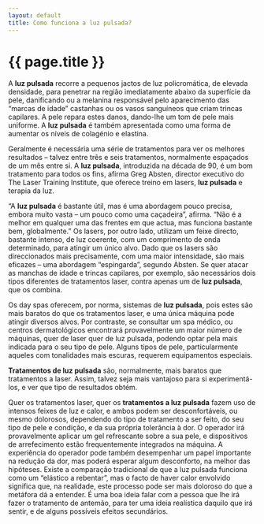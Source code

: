 ```yaml
---
layout: default
title: Como funciona a luz pulsada?
---
```


# {{ page.title }}

A <strong>luz pulsada</strong> recorre a pequenos jactos de luz policromática, de elevada densidade, para penetrar na região imediatamente abaixo da superfície da pele, danificando ou a melanina responsável pelo aparecimento das “marcas de idade” castanhas ou os vasos sanguíneos que criam trincas capilares. A pele repara estes danos, dando-lhe um tom de pele mais uniforme. A <strong>luz pulsada</strong> é também apresentada como uma forma de aumentar os níveis de colagénio e elastina.

Geralmente é necessária uma série de tratamentos para ver os melhores resultados – talvez entre três e seis tratamentos, normalmente espaçados de um mês entre si. A <strong>luz pulsada</strong>, introduzida na década de 90, é um bom tratamento para todos os fins, afirma Greg Absten, director executivo do The Laser Training Institute, que oferece treino em lasers, <strong>luz pulsada</strong> e terapia da luz.

“A <strong>luz pulsada</strong> é bastante útil, mas é uma abordagem pouco precisa, embora muito vasta – um pouco como uma caçadeira”, afirma. “Não é a melhor em qualquer uma das frentes em que actua, mas funciona bastante bem, globalmente.”
Os lasers, por outro lado, utilizam um feixe directo, bastante intenso, de luz coerente, com um comprimento de onda determinado, para atingir um único alvo. Dado que os lasers são direccionados mais precisamente, com uma maior intensidade, são mais eficazes – uma abordagem “espingarda”, segundo Absten. Se quer atacar as manchas de idade e trincas capilares, por exemplo, são necessários dois tipos diferentes de tratamentos laser, contra apenas um de <strong>luz pulsada</strong>, que os combina.

Os day spas oferecem, por norma, sistemas de <strong>luz pulsada</strong>, pois estes são mais baratos do que os tratamentos laser, e uma única máquina pode atingir diversos alvos. Por contraste, se consultar um spa médico, ou centros dermatológicos encontrará provavelmente um maior número de máquinas, quer de laser quer de luz pulsada, podendo optar pela mais indicada para o seu tipo de pele. Alguns tipos de pele, particularmente aqueles com tonalidades mais escuras, requerem equipamentos especiais.

<strong>Tratamentos de luz pulsada</strong> são, normalmente, mais baratos que tratamentos a laser. Assim, talvez seja mais vantajoso para si experimentá-los, e ver que tipo de resultados obtém.

Quer os tratamentos laser, quer os <strong>tratamentos a luz pulsada</strong> fazem uso de intensos feixes de luz e calor, e ambos podem ser desconfortáveis, ou mesmo dolorosos, dependendo do tipo de tratamento a ser feito, do seu tipo de pele e condição, e da sua própria tolerância à dor. O operador irá provavelmente aplicar um gel refrescante sobre a sua pele, e dispositivos de arrefecimento estão frequentemente integrados na máquina. A experiência do operador pode também desempenhar um papel importante na redução da dor, mas poderá esperar algum desconforto, na melhor das hipóteses. Existe a comparação tradicional de que a luz pulsada funciona como um “elástico a rebentar”, mas o facto de haver calor envolvido significa que, na realidade, este processo pode ser mais doloroso do que a metáfora dá a entender. É uma boa ideia falar com a pessoa que lhe irá fazer o tratamento de antemão, para ter uma ideia realística daquilo que irá sentir, e de alguns possíveis efeitos secundários.
